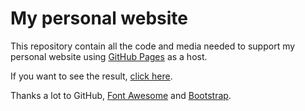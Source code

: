 # My personal website

This repository contain all the code and media needed to support my personal website using [GitHub Pages](https://pages.github.com/) as a host.

If you want to see the result, [click here](http://spaccesi.com/). 

Thanks a lot to GitHub, [Font Awesome](https://fontawesome.com/) and [Bootstrap](https://getbootstrap.com/). 
